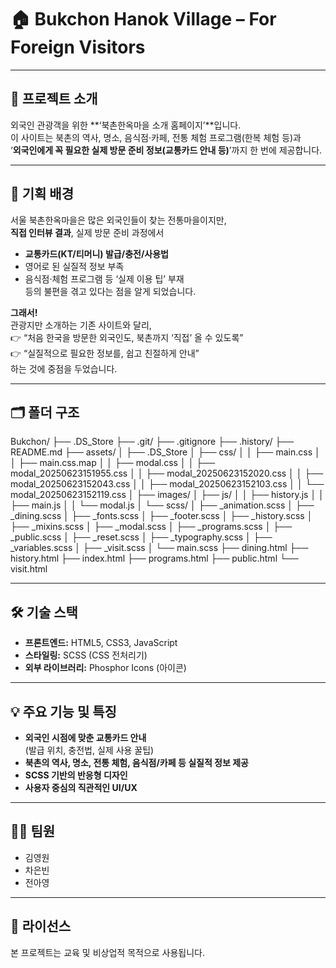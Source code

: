 # 🏠 Bukchon Hanok Village – For Foreign Visitors

---

## 📌 프로젝트 소개

외국인 관광객을 위한 **‘북촌한옥마을 소개 홈페이지’**입니다.  
이 사이트는 북촌의 역사, 명소, 음식점·카페, 전통 체험 프로그램(한복 체험 등)과  
‘**외국인에게 꼭 필요한 실제 방문 준비 정보(교통카드 안내 등)**’까지 한 번에 제공합니다.

---

## 🚩 기획 배경

서울 북촌한옥마을은 많은 외국인들이 찾는 전통마을이지만,  
**직접 인터뷰 결과**, 실제 방문 준비 과정에서  
- **교통카드(KT/티머니) 발급/충전/사용법**  
- 영어로 된 실질적 정보 부족  
- 음식점·체험 프로그램 등 ‘실제 이용 팁’ 부재  
등의 불편을 겪고 있다는 점을 알게 되었습니다.

**그래서!**  
관광지만 소개하는 기존 사이트와 달리,  
👉 “처음 한국을 방문한 외국인도, 북촌까지 ‘직접’ 올 수 있도록”  
👉 “실질적으로 필요한 정보를, 쉽고 친절하게 안내”  
하는 것에 중점을 두었습니다.

---

## 🗂️ 폴더 구조
Bukchon/
├── .DS_Store
├── .git/
├── .gitignore
├── .history/
├── README.md
├── assets/
│   ├── .DS_Store
│   ├── css/
│   │   ├── main.css
│   │   ├── main.css.map
│   │   ├── modal.css
│   │   ├── modal_20250623151955.css
│   │   ├── modal_20250623152020.css
│   │   ├── modal_20250623152043.css
│   │   ├── modal_20250623152103.css
│   │   └── modal_20250623152119.css
│   ├── images/
│   ├── js/
│   │   ├── history.js
│   │   ├── main.js
│   │   └── modal.js
│   └── scss/
│       ├── _animation.scss
│       ├── _dining.scss
│       ├── _fonts.scss
│       ├── _footer.scss
│       ├── _history.scss
│       ├── _mixins.scss
│       ├── _modal.scss
│       ├── _programs.scss
│       ├── _public.scss
│       ├── _reset.scss
│       ├── _typography.scss
│       ├── _variables.scss
│       ├── _visit.scss
│       └── main.scss
├── dining.html
├── history.html
├── index.html
├── programs.html
├── public.html
└── visit.html

---

## 🛠️ 기술 스택

- **프론트엔드:** HTML5, CSS3, JavaScript
- **스타일링:** SCSS (CSS 전처리기)
- **외부 라이브러리:** Phosphor Icons (아이콘)

---

## 💡 주요 기능 및 특징

- **외국인 시점에 맞춘 교통카드 안내**  
  (발급 위치, 충전법, 실제 사용 꿀팁)
- **북촌의 역사, 명소, 전통 체험, 음식점/카페 등 실질적 정보 제공**
- **SCSS 기반의 반응형 디자인**
- **사용자 중심의 직관적인 UI/UX**

---

## 👩‍💻 팀원

- 김영원
- 차은빈
- 전아영

---

## 📝 라이선스

본 프로젝트는 교육 및 비상업적 목적으로 사용됩니다.